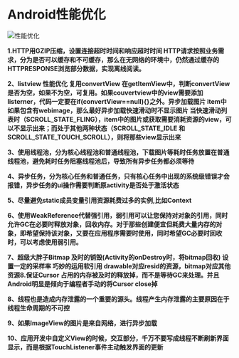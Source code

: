 
# Android性能优化 #
![性能优化](http://o9m6aqy3r.bkt.clouddn.com/%E6%80%A7%E8%83%BD%E4%BC%98%E5%8C%96.jpg)

**1.HTTP用GZIP压缩，设置连接超时时间和响应超时时间 HTTP请求按照业务需求，分为是否可以缓存和不可缓存，那么在无网络的环境中，仍然通过缓存的HTTPRESPONSE浏览部分数据，实现离线阅读。**

**2、listview 性能优化
复用convertView 在getItemView中，判断convertView是否为空，如果不为空，可复用。如果couvertview中的view需要添加listerner，代码一定要在if(convertView==null){}之外。异步加载图片 item中如果包含有webimage，那么最好异步加载快速滑动时不显示图片 当快速滑动列表时（SCROLL_STATE_FLING），item中的图片或获取需要消耗资源的view，可以不显示出来；而处于其他两种状态（SCROLL_STATE_IDLE 和SCROLL_STATE_TOUCH_SCROLL），则将那些view显示出来**

**3、使用线程池，分为核心线程池和普通线程池，下载图片等耗时任务放置在普通线程池，避免耗时任务阻塞线程池后，导致所有异步任务都必须等待**

**4、异步任务，分为核心任务和普通任务，只有核心任务中出现的系统级错误才会报错，异步任务的ui操作需要判断原activity是否处于激活状态**

**5、尽量避免static成员变量引用资源耗费过多的实例,比如Context**


**6、使用WeakReference代替强引用，弱引用可以让您保持对对象的引用，同时允许GC在必要时释放对象，回收内存。对于那些创建便宜但耗费大量内存的对象，即希望保持该对象，又要在应用程序需要时使用，同时希望GC必要时回收时，可以考虑使用弱引用。**

**7、超级大胖子Bitmap 及时的销毁(Activity的onDestroy时，将bitmap回收) 设置一定的采样率 巧妙的运用软引用 drawable对应resid的资源，bitmap对应其他资源8.保证Cursor 占用的内存被及时的释放掉，而不是等待GC来处理。并且 Android明显是倾向于编程者手动的将Cursor close掉**

**8、线程也是造成内存泄露的一个重要的源头。线程产生内存泄露的主要原因在于线程生命周期的不可控**

**9、如果ImageView的图片是来自网络，进行异步加载**

**10、应用开发中自定义View的时候，交互部分，千万不要写成线程不断刷新界面显示，而是根据TouchListener事件主动触发界面的更新**